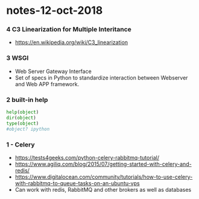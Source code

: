 # notes-12-oct-2018


### 4 C3 Linearization for Multiple Interitance

- https://en.wikipedia.org/wiki/C3_linearization

### 3 WSGI

- Web Server Gateway Interface
- Set of specs in Python to standardize interaction between Webserver and Web APP framework.

### 2 built-in help

```python
help(object)
dir(object)
type(object)
#object? ipython
```

### 1 - Celery

- https://tests4geeks.com/python-celery-rabbitmq-tutorial/
- https://www.agiliq.com/blog/2015/07/getting-started-with-celery-and-redis/
- https://www.digitalocean.com/community/tutorials/how-to-use-celery-with-rabbitmq-to-queue-tasks-on-an-ubuntu-vps
- Can work with redis, RabbitMQ and other brokers as well as databases


